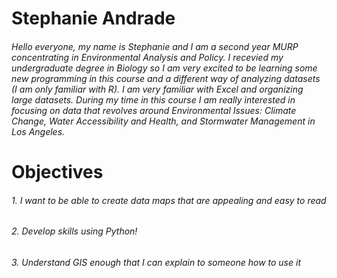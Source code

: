 # Stephanie Andrade

###### Hello everyone, my name is Stephanie and I am a second year MURP concentrating in Environmental Analysis and Policy. I recevied my undergraduate degree in Biology so I am very excited to be learning some new programming in this course and a different way of analyzing datasets (I am only familiar with R). I am very familiar with Excel and organizing large datasets. During my time in this course I am really interested in focusing on data that revolves around Environmental Issues: Climate Change, Water Accessibility and Health, and Stormwater Management in Los Angeles. 

# Objectives
###### 1. I want to be able to create data maps that are appealing and easy to read
###### 2. Develop skills using Python!
###### 3. Understand GIS enough that I can explain to someone how to use it
